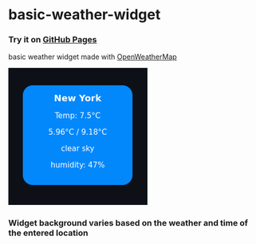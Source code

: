 # basic-weather-widget
<h3> Try it on <a href="https://salanileo.github.io/basic-weather-widget/"> GitHub Pages </a></h3>
<p>basic weather widget made with <a href="https://openweathermap.org/"> OpenWeatherMap </a></p>
<img src="/preview.png" alt=""> 
<h3>Widget background varies based on the weather and time of the entered location</h3>
